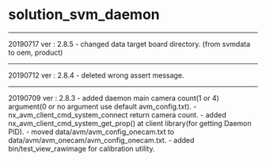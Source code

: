 # solution_svm_daemon

---------------------------------------------------------------------------------------------------------------
20190717
	ver : 2.8.5
	- changed data target board directory. (from svmdata to oem, product)
	
---------------------------------------------------------------------------------------------------------------
20190712
	ver : 2.8.4
	- deleted wrong assert message.
	
--------------------------------------------------------------------------------------------------------------- 
20190709 ver : 2.8.3
	- added daemon main camera count(1 or 4) argument(0 or no argument use default avm_config.txt).
	- nx_avm_client_cmd_system_connect return camera count.
	- added nx_avm_client_cmd_system_get_prop() at client library(for getting Daemon PID).
	- moved data/avm/avm_config_onecam.txt to data/avm/avm_onecam/avm_config_onecam.txt.
	- added bin/test_view_rawimage for calibration utility. 